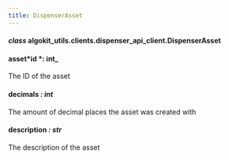 ```yaml
---
title: DispenserAsset
---
```


#### _class_ algokit_utils.clients.dispenser_api_client.DispenserAsset

#### asset*id *: int\_

The ID of the asset

#### decimals _: int_

The amount of decimal places the asset was created with

#### description _: str_

The description of the asset
